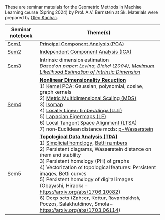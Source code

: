 These are seminar materials for the Geometric Methods in Machine Learning course (Spring 2024) by Prof. A.V. Bernstein at Sk.
Materials were prepared by [Oleg Kachan](https://github.com/oleg-kachan).

| Seminar notebook | Theme(s) |
|---|---|
| [Sem1](https://github.com/bekemax/GMML2024/tree/main/seminar1) | [Principal Component Analysis (PCA)](https://en.wikipedia.org/wiki/Principal_component_analysis) |
| [Sem2](https://github.com/bekemax/GMML2024/tree/main/seminar2) | [Independent Component Analysis (ICA)](https://en.wikipedia.org/wiki/Independent_component_analysis) |
| [Sem3](https://github.com/bekemax/GMML2024/tree/main/seminar3) | Intrinsic dimension estimation <br /> _Based on paper: Levina, Bickel (2004), [Maximum Likelihood Estimation of Intrinsic Dimension](https://papers.nips.cc/paper_files/paper/2004/hash/74934548253bcab8490ebd74afed7031-Abstract.html)_ |
| [Sem4](https://github.com/bekemax/GMML2024/tree/main/seminar4) | **[Nonlinear Dimensionality Reduction](https://en.wikipedia.org/wiki/Nonlinear_dimensionality_reduction)** <br /> 1) [Kernel PCA](https://en.wikipedia.org/wiki/Kernel_principal_component_analysis): Gaussian, polynomial, cosine, graph kernels <br /> 2) [Metric Multidimensional Scaling (MDS)](https://en.wikipedia.org/wiki/Multidimensional_scaling) <br /> 3) [Isomap](https://en.wikipedia.org/wiki/Isomap) <br /> 4) [Locally Linear Embeddings (LLE)](https://en.wikipedia.org/wiki/Nonlinear_dimensionality_reduction#Locally-linear_embedding)  <br /> 5) [Laplacian Eigenmaps (LE)](https://en.wikipedia.org/wiki/Nonlinear_dimensionality_reduction#Laplacian_eigenmaps) <br /> 6) [Local Tangent Space Alignment (LTSA)](https://en.wikipedia.org/wiki/Local_tangent_space_alignment) <br /> 7) non-Euclidean distance mods: [p-Wasserstein](https://en.wikipedia.org/wiki/Wasserstein_metric)|
| Sem5 | **[Topological Data Analysis (TDA)](https://en.wikipedia.org/wiki/Topological_data_analysis)** <br /> 1) [Simplicial homology](https://en.wikipedia.org/wiki/Simplicial_homology), [Betti numbers](https://en.wikipedia.org/wiki/Betti_number) <br /> 2) Persistent diagrams, Wasserstein distance on them and stability <br /> 3) Persistent homology (PH) of graphs <br /> 4) Vectorization of topological features: Persistent images, Betti curves <br /> 5) Persistent homology of digital images (Obayashi, Hiraoka – https://arxiv.org/abs/1706.10082) <br /> 6) Deep sets (Zaheer, Kottur, Ravanbakhsh, Poczos, Salakhutdinov, Smola – https://arxiv.org/abs/1703.06114)|
